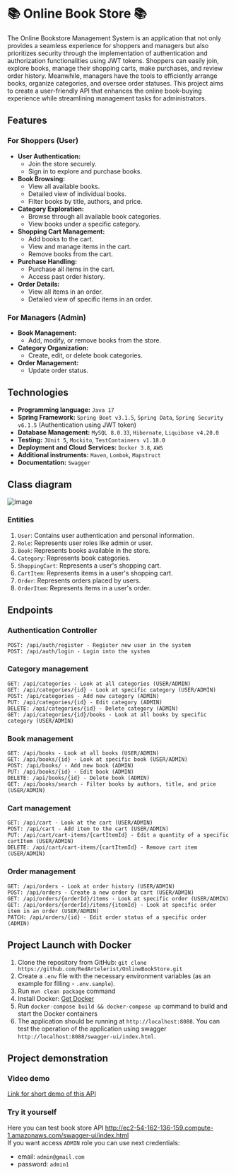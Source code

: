# 📚 Online Book Store 📚
The Online Bookstore Management System is an application that not only provides a seamless experience for shoppers and managers but also prioritizes security through the implementation of authentication and authorization functionalities using JWT tokens. Shoppers can easily join, explore books, manage their shopping carts, make purchases, and review order history. Meanwhile, managers have the tools to efficiently arrange books, organize categories, and oversee order statuses. This project aims to create a user-friendly API that enhances the online book-buying experience while streamlining management tasks for administrators.

## Features
### For Shoppers (User)
- **User Authentication:**
  - Join the store securely.
  - Sign in to explore and purchase books.
- **Book Browsing:**
  - View all available books.
  - Detailed view of individual books.
  - Filter books by title, authors, and price.
- **Category Exploration:**
  - Browse through all available book categories.
  - View books under a specific category.
- **Shopping Cart Management:**
  - Add books to the cart.
  - View and manage items in the cart.
  - Remove books from the cart.
- **Purchase Handling:**
  - Purchase all items in the cart.
  - Access past order history.
- **Order Details:**
  - View all items in an order.
  - Detailed view of specific items in an order.
### For Managers (Admin)
- **Book Management:**
  - Add, modify, or remove books from the store.
- **Category Organization:**
  - Create, edit, or delete book categories.
- **Order Management:**
  - Update order status.

## Technologies
- **Programming language:** `Java 17`
- **Spring Framework:** `Spring Boot v3.1.5`, `Spring Data`, `Spring Security v6.1.5` (Authentication using JWT token)
- **Database Management:** `MySQL 8.0.33`, `Hibernate`, `Liquibase v4.20.0`
- **Testing:** `JUnit 5`, `Mockito`, `TestContainers v1.18.0`
- **Deployment and Cloud Services:** `Docker 3.8`, `AWS`
- **Additional instruments:** `Maven`, `Lombok`, `Mapstruct`
- **Documentation:** `Swagger`

## Class diagram
![image](https://github.com/RedArtelerist/OnlineBookStore/assets/56000560/ca8912f7-cdc0-4cff-9af7-5b156a96e4cd)
### Entities
1. `User`: Contains user authentication and personal information.
2. `Role`: Represents user roles like admin or user.
3. `Book`: Represents books available in the store.
4. `Category`: Represents book categories.
5. `ShoppingCart`: Represents a user's shopping cart.
6. `CartItem`: Represents items in a user's shopping cart.
7. `Order`: Represents orders placed by users.
8. `OrderItem`: Represents items in a user's order.

## Endpoints 
### Authentication Controller
```
POST: /api/auth/register - Register new user in the system
POST: /api/auth/login - Login into the system
```
### Category management
```
GET: /api/categories - Look at all categories (USER/ADMIN)
GET: /api/categories/{id} - Look at specific category (USER/ADMIN)
POST: /api/categories - Add new category (ADMIN)
PUT: /api/categories/{id} - Edit category (ADMIN)
DELETE: /api/categories/{id} - Delete category (ADMIN)
GET: /api/categories/{id}/books - Look at all books by specific category (USER/ADMIN)
```
### Book management
```
GET: /api/books - Look at all books (USER/ADMIN)
GET: /api/books/{id} - Look at specific book (USER/ADMIN)
POST: /api/books/ - Add new book (ADMIN)
PUT: /api/books/{id} - Edit book (ADMIN)
DELETE: /api/books/{id} - Delete book (ADMIN)
GET: /api/books/search - Filter books by authors, title, and price (USER/ADMIN)
```
### Cart management
```
GET: /api/cart - Look at the cart (USER/ADMIN)
POST: /api/cart - Add item to the cart (USER/ADMIN)
PUT: /api/cart/cart-items/{cartItemId} - Edit a quantity of a specific cartItem (USER/ADMIN)
DELETE: /api/cart/cart-items/{cartItemId} - Remove cart item (USER/ADMIN)
```
### Order management
```
GET: /api/orders - Look at order history (USER/ADMIN)
POST: /api/orders - Create a new order by cart (USER/ADMIN)
GET: /api/orders/{orderId}/items - Look at specific order (USER/ADMIN)
GET: /api/orders/{orderId}/items/{itemId} - Look at specific order item in an order (USER/ADMIN)
PATCH: /api/orders/{id} - Edit order status of a specific order (ADMIN)
```

## Project Launch with Docker
1. Clone the repository from GitHub: `git clone https://github.com/RedArtelerist/OnlineBookStore.git`
2. Create a `.env` file with the necessary environment variables (as an example for filling - `.env.sample`). 
3. Run `mvn clean package` command
4. Install Docker: <a href="https://docs.docker.com/get-docker/">Get Docker</a>
5. Run `docker-compose build && docker-compose up` command to build and start the Docker containers
6. The application should be running at `http://localhost:8088`. You can test the operation of the application using swagger `http://localhost:8088/swagger-ui/index.html`.

## Project demonstration
### Video demo
<a href="https://www.loom.com/share/d875e1c1a6e649c4a7b765ca6001f79e">Link for short demo of this API</a>
### Try it yourself
Here you can test book store API http://ec2-54-162-136-159.compute-1.amazonaws.com/swagger-ui/index.html \
If you want access `ADMIN` role you can use next credentials: 
- email: `admin@gmail.com`
- password: `admin1`
 
